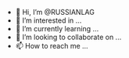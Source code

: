 - 👋 Hi, I’m @RUSSIANLAG
- 👀 I’m interested in ...
- 🌱 I’m currently learning ...
- 💞️ I’m looking to collaborate on ...
- 📫 How to reach me ...

<!---
RUSSIANLAG/RUSSIANLAG is a ✨ special ✨ repository because its `README.md` (this file) appears on your GitHub profile.
You can click the Preview link to take a look at your changes.
--->
